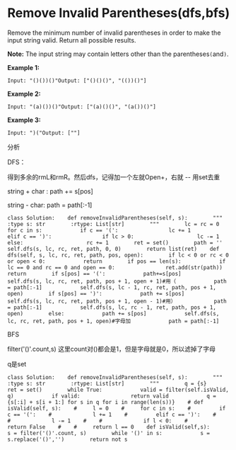 # Remove Invalid Parentheses\(dfs,bfs\)

Remove the minimum number of invalid parentheses in order to make the input string valid. Return all possible results.

**Note:** The input string may contain letters other than the parentheses`(`and`)`.

**Example 1:**

```text
Input: "()())()"Output: ["()()()", "(())()"]
```

**Example 2:**

```text
Input: "(a)())()"Output: ["(a)()()", "(a())()"]
```

**Example 3:**

```text
Input: ")("Output: [""]
```

分析

DFS：

得到多余的rmL和rmR。然后dfs，记得加一个左就Open+，右就 -- 用set去重

string + char : path += s\[pos\]

string - char: path = path\[:-1\]

```text
class Solution:    def removeInvalidParentheses(self, s):        """        :type s: str        :rtype: List[str]        """        lc = rc = 0        for c in s:            if c == '(':                lc += 1            elif c == ')':                if lc > 0:                    lc -= 1                else:                    rc += 1        ret = set()        path = ''        self.dfs(s, lc, rc, ret, path, 0, 0)        return list(ret)    def dfs(self, s, lc, rc, ret, path, pos, open):        if lc < 0 or rc < 0 or open < 0:            return        if pos == len(s):            if lc == 0 and rc == 0 and open == 0:                ret.add(str(path))            return        if s[pos] == '(':            path+=s[pos]            self.dfs(s, lc, rc, ret, path, pos + 1, open + 1)#用（            path = path[:-1]            self.dfs(s, lc - 1, rc, ret, path, pos + 1, open)        if s[pos] == ')':            path += s[pos]            self.dfs(s, lc, rc, ret, path, pos + 1, open - 1)#用）            path = path[:-1]            self.dfs(s, lc, rc - 1, ret, path, pos + 1, open)        else:            path += s[pos]            self.dfs(s, lc, rc, ret, path, pos + 1, open)#字母加            path = path[:-1]
```

BFS

filter\('\(\)'.count,s\) 这里count对\(\)都会是1，但是字母就是0，所以滤掉了字母

q是set

```text
class Solution:    def removeInvalidParentheses(self, s):        """        :type s: str        :rtype: List[str]        """        q = {s}        ret = set()        while True:            valid = filter(self.isValid, q)            if valid:                return valid            q = {s[:i] + s[i + 1:] for s in q for i in range(len(s))}    # def isValid(self, s):    #     l = 0    #     for c in s:    #         if c == '(':    #             l += 1    #         elif c == ')':    #    #             l -= 1    #    #             if l < 0:    #                 return False    #    #     return l == 0    def isValid(self,s):        s = filter('()'.count, s)        while '()' in s:            s = s.replace('()','')        return not s
```

